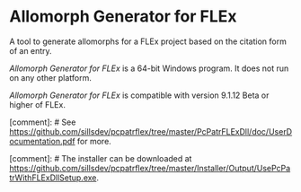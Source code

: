 # Allomorph Generator for FLEx
A tool to generate allomorphs for a FLEx project based on the citation form of an entry.

*Allomorph Generator for FLEx* is a 64-bit Windows program.  It does not run on any other platform.

*Allomorph Generator for FLEx* is compatible with version 9.1.12 Beta or higher of FLEx.

[comment]: # See https://github.com/sillsdev/pcpatrflex/tree/master/PcPatrFLExDll/doc/UserDocumentation.pdf for more.

[comment]: # The installer can be downloaded at https://github.com/sillsdev/pcpatrflex/tree/master/Installer/Output/UsePcPatrWithFLExDllSetup.exe.
